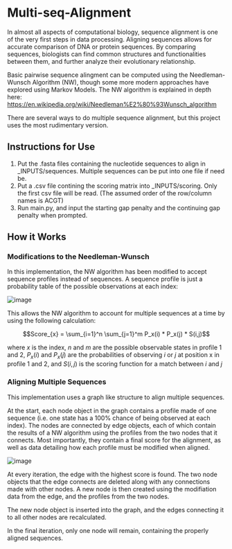 # Multi-seq-Alignment

In almost all aspects of computational biology, sequence alignment is one of the very first steps in data processing. Aligning sequences allows for accurate comparison of DNA or protein sequences. By comparing sequences, biologists can find common structures and functionalities between them, and further analyze their evolutionary relationship.

Basic pairwise sequence alingment can be computed using the Needleman-Wunsch Algorithm (NW), though some more modern approaches have explored using Markov Models. The NW algorithm is explained in depth here: https://en.wikipedia.org/wiki/Needleman%E2%80%93Wunsch_algorithm

There are several ways to do multiple sequence alignment, but this project uses the most rudimentary version. 

## Instructions for Use
1. Put the .fasta files containing the nucleotide sequences to align in _INPUTS/sequences. Multiple sequences can be put into one file if need be.
2. Put a .csv file contining the scoring matrix into _INPUTS/scoring. Only the first csv file will be read. (The assumed order of the row/column names is ACGT) 
4. Run main.py, and input the starting gap penalty and the continuing gap penalty when prompted. 

## How it Works

### Modifications to the Needleman-Wunsch
In this implementation, the NW algorithm has been modified to accept sequence profiles instead of sequences. A sequence profile is just a probability table of the possible observations at each index:

![image](https://github.com/notreallyryan/Multi-seq-Alignment/assets/96549151/aa349cce-ba2f-41e8-bc88-f317ac0570b3)

This allows the NW algorithm to account for multiple sequences at a time by using the following calculation:

$$Score_{x} = \sum_{i=1}^n \sum_{j=1}^m P_x(i) * P_x(j) * S(i,j)$$

where $x$ is the index, $n$ and $m$ are the possible observable states in profile 1 and 2, $P_x(i)$ and $P_x(j)$ are the probabilities of observing $i$ or $j$ at position x in profile 1 and 2, and $S(i,j)$ is the scoring function for a match between $i$ and $j$

### Aligning Multiple Sequences
This implementation uses a graph like structure to align multiple sequences.

At the start, each node object in the graph contains a profile made of one sequence (i.e. one state has a 100% chance of being observed at each index).
The nodes are connected by edge objects, each of which contain the results of a NW algorithm using the profiles from the two nodes that it connects. Most importantly, they contain a final score for the alignment, as well as data detailing how each profile must be modified when aligned. 

![image](https://github.com/notreallyryan/Multi-seq-Alignment/assets/96549151/5b0557b4-00b8-4aa6-b6e9-2fb98608ba64)

At every iteration, the edge with the highest score is found. The two node objects that the edge connects are deleted along with any connections made with other nodes. A new node is then created using the modifiation data from the edge, and the profiles from the two nodes. 

The new node object is inserted into the graph, and the edges connecting it to all other nodes are recalculated.

In the final iteration, only one node will remain, containing the properly aligned sequences. 
